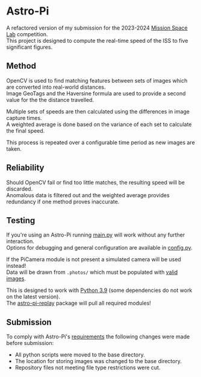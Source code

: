 # Astro-Pi
A refactored version of my submission for the 2023-2024 [Mission Space Lab](https://astro-pi.org/mission-space-lab) competition.<br>
This project is designed to compute the real-time speed of the ISS to five significant figures.<br>

## Method
OpenCV is used to find matching features between sets of images which are converted into real-world distances.<br>
Image GeoTags and the Haversine formula are used to provide a second value for the the distance travelled.<br>

Multiple sets of speeds are then calculated using the differences in image capture times.<br>
A weighted average is done based on the variance of each set to calculate the final speed.<br>

This process is repeated over a configurable time period as new images are taken.<br>

## Reliability
Should OpenCV fail or find too little matches, the resulting speed will be discarded.<br>
Anomalous data is filtered out and the weighted average provides redundancy if one method proves inaccurate.<br>

## Testing
If you're using an Astro-Pi running [main.py](./main.py) will work without any further interaction.<br>
Options for debugging and general configuration are available in [config.py](./config.py).<br>

If the PiCamera module is not present a simulated camera will be used instead!<br>
Data will be drawn from `.photos/` which must be populated with [valid images](https://www.flickr.com/photos/raspberrypi/collections/72157722483243333/).<br>

This is designed to work with [Python 3.9](https://www.python.org/downloads/release/python-390/) (some dependencies do not work on the latest version).<br>
The [astro-pi-replay](https://pypi.org/project/astro-pi-replay/) package will pull all required modules!<br>

## Submission
To comply with Astro-Pi's [requirements](https://astro-pi.org/mission-space-lab/rulebook) the following changes were made before submission:<br>
- All python scripts were moved to the base directory.
- The location for storing images was changed to the base directory.
- Repository files not meeting file type restrictions were cut.
